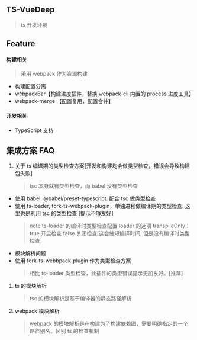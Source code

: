 ## TS-VueDeep

> ts 开发环境

## Feature

#### 构建相关

> 采用 webpack 作为资源构建

- 构建配置分离
- webpackBar【构建进度插件，替换 webpack-cli 内置的 process 进度工具】
- webpack-merge 【配置复用，配置合并】

#### 开发相关

- TypeScript 支持

## 集成方案 FAQ

1. 关于 ts 编译期的类型检查方案[开发和构建均会做类型检查，错误会导致构建包失败]
   > tsc 本身就有类型检查，而 babel 没有类型检查

- 使用 babel, @babel/preset-typescript. 配合 tsc 做类型检查
- 使用 ts-loader, fork-ts-webpack-plugin，单独进程做编译期的类型检查. 这里也是利用 tsc 的类型检查 [提示不够友好]
  > note ts-loader 的编译时类型检查配置 loader 的选项 transpileOnly： true 开启检查 false 关闭检查[这会缩短编译时间, 但是没有编译时类型检查]
- 模块解析问题
- 使用 fork-ts-webbpack-plugin 作为类型检查方案
  > 相比 ts-loader 类型检查，此插件的类型错误提示更加友好。[推荐]

1. ts 的模块解析

   > tsc 的模块解析是基于编译器的静态路径解析

2. webpack 模块解析
   > webpack 的模块解析是在构建为了构建依赖图，需要明确指定的一个路径别名。区别 ts 的检查机制
